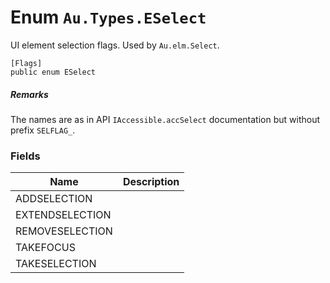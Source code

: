 # Enum `Au.Types.ESelect`

UI element selection flags. Used by `Au.elm.Select`.

```
[Flags]
public enum ESelect
```

##### Remarks

The names are as in API `IAccessible.accSelect` documentation but without prefix `SELFLAG_`.

### Fields

| Name | Description |
| --- | --- |
| ADDSELECTION |  |
| EXTENDSELECTION |  |
| REMOVESELECTION |  |
| TAKEFOCUS |  |
| TAKESELECTION |  |